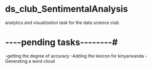 # ds_club_SentimentalAnalysis
analytics and visualization task for the data science club
# ----pending tasks--------#
-getting the degree of accuracy
-Adding the lexicon for kinyarwanda
-Generating a word cloud
